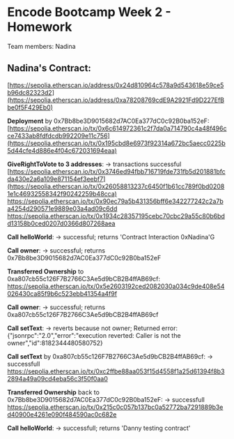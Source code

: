 # Encode Bootcamp Week 2 - Homework

Team members: Nadina

## Nadina's Contract:
[https://sepolia.etherscan.io/address/0x24d810964c578a9d543618e59ce5b96dc82323d2](https://sepolia.etherscan.io/address/0xa78208769cdE9A2921Fd9D227EfBbe0f5F429Eb0)

**Deployment** by 0x7Bb8be3D9015682d7AC0Ea377dC0c92B0ba152eF:
[https://sepolia.etherscan.io/tx/0x6c614972361c2f7da0a714790c4a48f496cce7433ab8fdfdcdb992209e11c756](https://sepolia.etherscan.io/tx/0x195cbd8e6973f92314a672bc5aecc0225b5d44cfe4d886e4f04c672031694eaa)

**GiveRightToVote to 3 addresses**:
-> transactions successful
[https://sepolia.etherscan.io/tx/0x3746ed94fbb716719fde731fb5d201881bfcda430e2a6a109e871154ef3eebf7](https://sepolia.etherscan.io/tx/0x26058813237c6450f1b61cc789f0bd02081e1c46932558342f90242259b48cca)<br />
https://sepolia.etherscan.io/tx/0x90ec79a5b431356bff6e342277242c2a7ba4254d290571e9889e03a4ad09c6dd<br />
https://sepolia.etherscan.io/tx/0x1934c28357195cebc70cbc29a55c80b6bdd13158b0ced0207d0366d807268aea

**Call helloWorld**:
-> successful; returns 'Contract Interaction 0xNadina'G

**Call owner**:
-> successful; returns 0x7Bb8be3D9015682d7AC0Ea377dC0c92B0ba152eF

**Transferred Ownership** to 0xa807cb55c126F7B2766C3Ae5d9bCB2B4ffAB69cf:
https://sepolia.etherscan.io/tx/0x5e2603192ced2082030a034c9de408e54026430ca85f9b6c523ebb41354a4f9f

**Call owner**:
-> successful; returns 0xa807cb55c126F7B2766C3Ae5d9bCB2B4ffAB69cf

**Call setText**:
-> reverts because not owner; Returned error: {"jsonrpc":"2.0","error":"execution reverted: Caller is not the owner","id":8182344480580752}

**Call setText** by 0xa807cb55c126F7B2766C3Ae5d9bCB2B4ffAB69cf:
-> successfull
https://sepolia.etherscan.io/tx/0xc2ffbe88aa053f15d4558f1a25d61394f8b32894a49a09cd4eba56c3f50f0aa0

**Transferred Ownership** back to 0x7Bb8be3D9015682d7AC0Ea377dC0c92B0ba152eF:
-> successfull
https://sepolia.etherscan.io/tx/0x215c0c057b137bc0a52772ba7291889b3ed40900e4261e090f484590ac0c682e

**Call helloWorld**:
-> successfull; returns 'Danny testing contract'

